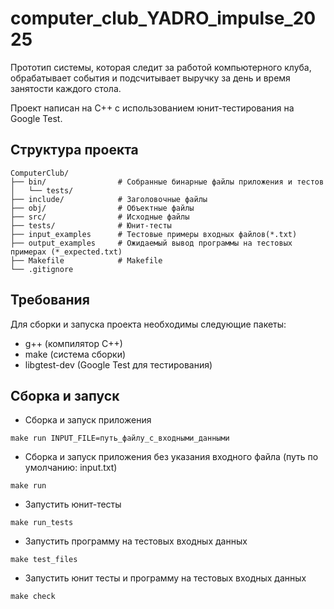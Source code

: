 # computer_club_YADRO_impulse_2025
Прототип системы, которая следит за работой компьютерного клуба, обрабатывает события и подсчитывает выручку за день и время занятости каждого стола.

Проект написан на C++ с использованием юнит-тестирования на Google Test.

## Структура проекта
```text
ComputerClub/
├── bin/                # Собранные бинарные файлы приложения и тестов
│   └── tests/
├── include/            # Заголовочные файлы
├── obj/                # Объектные файлы
├── src/                # Исходные файлы
├── tests/              # Юнит-тесты
├── input_examples      # Тестовые примеры входных файлов(*.txt)
├── output_examples     # Ожидаемый вывод программы на тестовых примерах (*_expected.txt)
├── Makefile            # Makefile
└── .gitignore
```

## Требования
Для сборки и запуска проекта необходимы следующие пакеты:

- g++ (компилятор C++)
- make (система сборки)
- libgtest-dev (Google Test для тестирования)

## Сборка и запуск
- Сборка и запуск приложения
```
make run INPUT_FILE=путь_файлу_с_входными_данными
```
- Сборка и запуск приложения без указания входного файла (путь по умолчанию: input.txt)
```
make run
```
- Запустить юнит-тесты
```
make run_tests
```
- Запустить программу на тестовых входных данных
```
make test_files
```
- Запустить юнит тесты и программу на тестовых входных данных
```
make check
```

